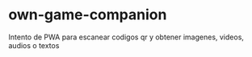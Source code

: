 # own-game-companion
Intento de PWA para escanear codigos qr y obtener imagenes, videos, audios o textos
